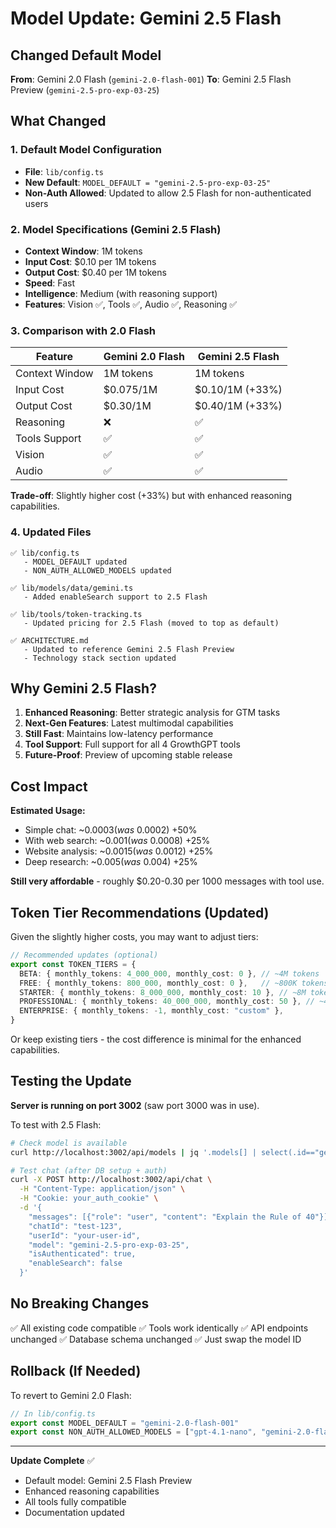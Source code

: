 # Model Update: Gemini 2.5 Flash

## Changed Default Model

**From**: Gemini 2.0 Flash (`gemini-2.0-flash-001`)
**To**: Gemini 2.5 Flash Preview (`gemini-2.5-pro-exp-03-25`)

## What Changed

### 1. Default Model Configuration
- **File**: `lib/config.ts`
- **New Default**: `MODEL_DEFAULT = "gemini-2.5-pro-exp-03-25"`
- **Non-Auth Allowed**: Updated to allow 2.5 Flash for non-authenticated users

### 2. Model Specifications (Gemini 2.5 Flash)
- **Context Window**: 1M tokens
- **Input Cost**: $0.10 per 1M tokens
- **Output Cost**: $0.40 per 1M tokens
- **Speed**: Fast
- **Intelligence**: Medium (with reasoning support)
- **Features**: Vision ✅, Tools ✅, Audio ✅, Reasoning ✅

### 3. Comparison with 2.0 Flash

| Feature | Gemini 2.0 Flash | Gemini 2.5 Flash |
|---------|------------------|------------------|
| Context Window | 1M tokens | 1M tokens |
| Input Cost | $0.075/1M | $0.10/1M (+33%) |
| Output Cost | $0.30/1M | $0.40/1M (+33%) |
| Reasoning | ❌ | ✅ |
| Tools Support | ✅ | ✅ |
| Vision | ✅ | ✅ |
| Audio | ✅ | ✅ |

**Trade-off**: Slightly higher cost (+33%) but with enhanced reasoning capabilities.

### 4. Updated Files

```
✅ lib/config.ts
   - MODEL_DEFAULT updated
   - NON_AUTH_ALLOWED_MODELS updated

✅ lib/models/data/gemini.ts
   - Added enableSearch support to 2.5 Flash

✅ lib/tools/token-tracking.ts
   - Updated pricing for 2.5 Flash (moved to top as default)

✅ ARCHITECTURE.md
   - Updated to reference Gemini 2.5 Flash Preview
   - Technology stack section updated
```

## Why Gemini 2.5 Flash?

1. **Enhanced Reasoning**: Better strategic analysis for GTM tasks
2. **Next-Gen Features**: Latest multimodal capabilities
3. **Still Fast**: Maintains low-latency performance
4. **Tool Support**: Full support for all 4 GrowthGPT tools
5. **Future-Proof**: Preview of upcoming stable release

## Cost Impact

**Estimated Usage:**
- Simple chat: ~$0.0003 (was ~$0.0002) +50%
- With web search: ~$0.001 (was ~$0.0008) +25%
- Website analysis: ~$0.0015 (was ~$0.0012) +25%
- Deep research: ~$0.005 (was ~$0.004) +25%

**Still very affordable** - roughly $0.20-0.30 per 1000 messages with tool use.

## Token Tier Recommendations (Updated)

Given the slightly higher costs, you may want to adjust tiers:

```typescript
// Recommended updates (optional)
export const TOKEN_TIERS = {
  BETA: { monthly_tokens: 4_000_000, monthly_cost: 0 }, // ~4M tokens
  FREE: { monthly_tokens: 800_000, monthly_cost: 0 },   // ~800K tokens
  STARTER: { monthly_tokens: 8_000_000, monthly_cost: 10 }, // ~8M tokens
  PROFESSIONAL: { monthly_tokens: 40_000_000, monthly_cost: 50 }, // ~40M tokens
  ENTERPRISE: { monthly_tokens: -1, monthly_cost: "custom" },
}
```

Or keep existing tiers - the cost difference is minimal for the enhanced capabilities.

## Testing the Update

**Server is running on port 3002** (saw port 3000 was in use).

To test with 2.5 Flash:
```bash
# Check model is available
curl http://localhost:3002/api/models | jq '.models[] | select(.id=="gemini-2.5-pro-exp-03-25")'

# Test chat (after DB setup + auth)
curl -X POST http://localhost:3002/api/chat \
  -H "Content-Type: application/json" \
  -H "Cookie: your_auth_cookie" \
  -d '{
    "messages": [{"role": "user", "content": "Explain the Rule of 40"}],
    "chatId": "test-123",
    "userId": "your-user-id",
    "model": "gemini-2.5-pro-exp-03-25",
    "isAuthenticated": true,
    "enableSearch": false
  }'
```

## No Breaking Changes

✅ All existing code compatible
✅ Tools work identically
✅ API endpoints unchanged
✅ Database schema unchanged
✅ Just swap the model ID

## Rollback (If Needed)

To revert to Gemini 2.0 Flash:

```typescript
// In lib/config.ts
export const MODEL_DEFAULT = "gemini-2.0-flash-001"
export const NON_AUTH_ALLOWED_MODELS = ["gpt-4.1-nano", "gemini-2.0-flash-001"]
```

---

**Update Complete** ✅
- Default model: Gemini 2.5 Flash Preview
- Enhanced reasoning capabilities
- All tools fully compatible
- Documentation updated

